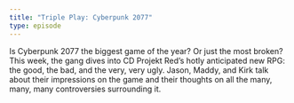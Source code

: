 ```yaml
---
title: "Triple Play: Cyberpunk 2077"
type: episode
---
```

Is Cyberpunk 2077 the biggest game of the year? Or just the most broken? This week, the gang dives into CD Projekt Red’s hotly anticipated new RPG: the good, the bad, and the very, very ugly. Jason, Maddy, and Kirk talk about their impressions on the game and their thoughts on all the many, many, many controversies surrounding it.